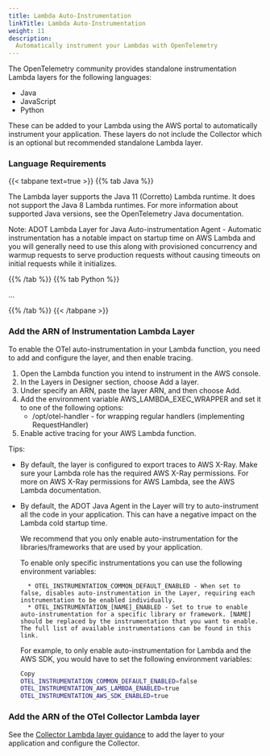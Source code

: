 ```yaml
---
title: Lambda Auto-Instrumentation
linkTitle: Lambda Auto-Instrumentation
weight: 11
description:
  Automatically instrument your Lambdas with OpenTelemetry 
---
```


The OpenTelemetry community provides standalone instrumentation Lambda layers for the following languages:

* Java
* JavaScript
* Python

These can be added to your Lambda using the AWS portal to automatically instrument your application. These layers do not include the Collector which is an optional but recommended standalone Lambda layer.

### Language Requirements

<!-- prettier-ignore -->
{{< tabpane text=true >}}
{{% tab Java %}}

The Lambda layer supports the Java 11 (Corretto) Lambda runtime. It does not support the Java 8 Lambda runtimes. For more information about supported Java versions, see the OpenTelemetry Java documentation.

Note: ADOT Lambda Layer for Java Auto-instrumentation Agent - Automatic instrumentation has a notable impact on startup time on AWS Lambda and you will generally need to use this along with provisioned concurrency and warmup requests to serve production requests without causing timeouts on initial requests while it initializes.

<!-- prettier-ignore -->
{{% /tab %}}
{{% tab Python %}}

...

<!-- prettier-ignore -->
{{% /tab %}}
{{< /tabpane >}}

### Add the ARN of Instrumentation Lambda Layer

To enable the OTel auto-instrumentation in your Lambda function, you need to add and configure the layer, and then enable tracing.

1. Open the Lambda function you intend to instrument in the AWS console.
2. In the Layers in Designer section, choose Add a layer.
3. Under specify an ARN, paste the layer ARN, and then choose Add.
4. Add the environment variable AWS_LAMBDA_EXEC_WRAPPER and set it to one of the following options:
    * /opt/otel-handler - for wrapping regular handlers (implementing RequestHandler)
5. Enable active tracing for your AWS Lambda function.

Tips:

* By default, the layer is configured to export traces to AWS X-Ray. Make sure your Lambda role has the required AWS X-Ray permissions. For more on AWS X-Ray permissions for AWS Lambda, see the AWS Lambda documentation.

* By default, the ADOT Java Agent in the Layer will try to auto-instrument all the code in your application. This can have a negative impact on the Lambda cold startup time.

    We recommend that you only enable auto-instrumentation for the libraries/frameworks that are used by your application.

    To enable only specific instrumentations you can use the following environment variables:

        * OTEL_INSTRUMENTATION_COMMON_DEFAULT_ENABLED - When set to false, disables auto-instrumentation in the Layer, requiring each instrumentation to be enabled individually.
        * OTEL_INSTRUMENTATION_[NAME]_ENABLED - Set to true to enable auto-instrumentation for a specific library or framework. [NAME] should be replaced by the instrumentation that you want to enable. The full list of available instrumentations can be found in this link.

    For example, to only enable auto-instrumentation for Lambda and the AWS SDK, you would have to set the following environment variables:

    ```bash
    Copy
    OTEL_INSTRUMENTATION_COMMON_DEFAULT_ENABLED=false
    OTEL_INSTRUMENTATION_AWS_LAMBDA_ENABLED=true
    OTEL_INSTRUMENTATION_AWS_SDK_ENABLED=true
    ```

### Add the ARN of the OTel Collector Lambda layer

See the [Collector Lambda layer guidance](lambda-manual-instrument) to add the layer to your application and configure the Collector.
